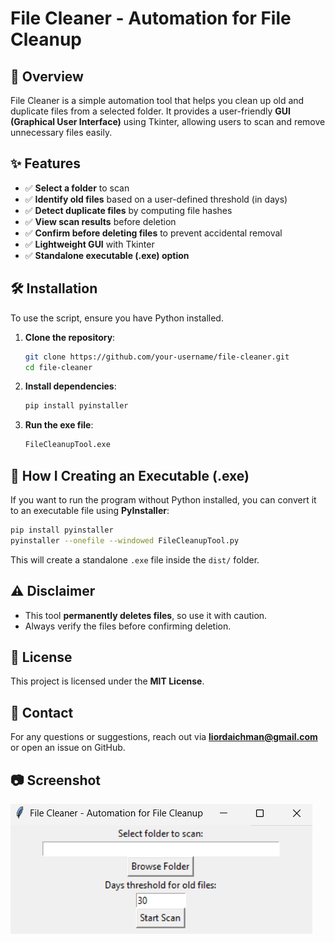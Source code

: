 # File Cleaner - Automation for File Cleanup

## 📌 Overview
File Cleaner is a simple automation tool that helps you clean up old and duplicate files from a selected folder. It provides a user-friendly **GUI (Graphical User Interface)** using Tkinter, allowing users to scan and remove unnecessary files easily.

## ✨ Features
- ✅ **Select a folder** to scan
- ✅ **Identify old files** based on a user-defined threshold (in days)
- ✅ **Detect duplicate files** by computing file hashes
- ✅ **View scan results** before deletion
- ✅ **Confirm before deleting files** to prevent accidental removal
- ✅ **Lightweight GUI** with Tkinter
- ✅ **Standalone executable (.exe) option**

## 🛠️ Installation
To use the script, ensure you have Python installed.

1. **Clone the repository**:
   ```sh
   git clone https://github.com/your-username/file-cleaner.git
   cd file-cleaner
   ```
2. **Install dependencies**:
   ```sh
   pip install pyinstaller
   ```
3. **Run the exe file**:
   ```sh
   FileCleanupTool.exe
   ```

## 🚀 How I Creating an Executable (.exe)
If you want to run the program without Python installed, you can convert it to an executable file using **PyInstaller**:

```sh
pip install pyinstaller
pyinstaller --onefile --windowed FileCleanupTool.py
```
This will create a standalone `.exe` file inside the `dist/` folder.

## ⚠️ Disclaimer
- This tool **permanently deletes files**, so use it with caution.
- Always verify the files before confirming deletion.

## 📝 License
This project is licensed under the **MIT License**.

## 📩 Contact
For any questions or suggestions, reach out via **liordaichman@gmail.com** or open an issue on GitHub.

## 📷 Screenshot
![Description of the image](image/screenshot.png)

